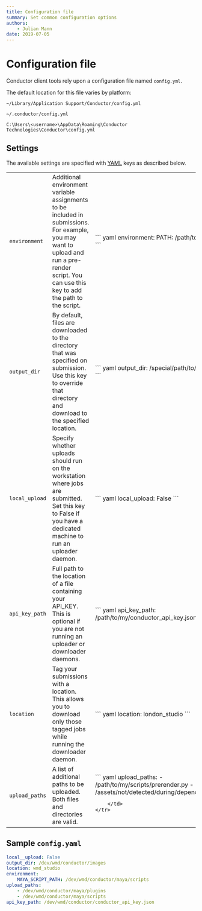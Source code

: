 ```yaml
---
title: Configuration file
summary: Set common configuration options
authors:
    - Julian Mann
date: 2019-07-05
---
```


# Configuration file

Conductor client tools rely upon a configuration file named `config.yml`.

The default location for this file varies by platform:


``` fct_label="Mac"
~/Library/Application Support/Conductor/config.yml

```

``` fct_label="Linux"
~/.conductor/config.yml
```

``` fct_label="Windows"
C:\Users\<username>\AppData\Roaming\Conductor Technologies\Conductor\config.yml
```


## Settings

The available settings are specified with [YAML](https://docs.ansible.com/ansible/latest/reference_appendices/YAMLSyntax.html) keys as described below.

<table>
    <tr>
        <td><code>environment</code>
        </td>
        <td>Additional environment variable assignments to be included in submissions. For example, you may want to upload and run a pre-render script. You can use this key to add the path to the script.</td>
        <td>
``` yaml
environment:
  PATH: /path/to/my/scripts
```
        </td>
    </tr>
    <tr>
        <td><code>output_dir</code></td>
        <td>By default, files are downloaded to the directory that was specified on submission. Use this key to override that directory and download to the specified location.</td>
        <td>
``` yaml
output_dir: /special/path/to/my/renders
```
        </td>
    </tr>
    <tr>
        <td><code>local_upload</code></td>
        <td>Specify whether uploads should run on the workstation where jobs are submitted. Set this key to False if you have a dedicated machine to run an uploader daemon.</td>
        <td>
``` yaml
local_upload: False
```
        </td>
    </tr>
    <tr>
        <td><code>api_key_path</code></td>
        <td>Full path to the location of a file containing your API_KEY. This is optional if you are not running an uploader or downloader daemons.</td>
        <td>
``` yaml
api_key_path: /path/to/my/conductor_api_key.json
```
        </td>
    </tr>
    <tr>
        <td><code>location</code></td>
        <td>Tag your submissions with a location. This allows you to download only those tagged jobs while running the downloader daemon.</td>
        <td>
``` yaml
location: london_studio
```
        </td>
    </tr>
    <tr>
        <td><code>upload_paths</code></td>
        <td>A list of additional paths to be uploaded. Both files and directories are valid.</td>
        <td>
``` yaml
upload_paths:
  - /path/to/my/scripts/prerender.py
  - /assets/not/detected/during/dependency/scan/

        </td>
    </tr>
</table>

## Sample `config.yaml`

``` yaml
local__upload: False
output_dir: /dev/wmd/conductor/images
location: wmd_studio
environment:
    MAYA_SCRIPT_PATH: /dev/wmd/conductor/maya/scripts
upload_paths:
    - /dev/wmd/conductor/maya/plugins
    - /dev/wmd/conductor/maya/scripts
api_key_path: /dev/wmd/conductor/conductor_api_key.json
```
